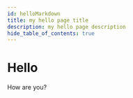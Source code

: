 ```yaml
---
id: helloMarkdown
title: my hello page title
description: my hello page description
hide_table_of_contents: true
---
```


# Hello

How are you?